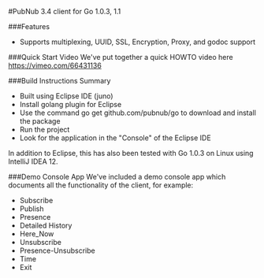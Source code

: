 #PubNub 3.4 client for Go 1.0.3, 1.1

###Features
* Supports multiplexing, UUID, SSL, Encryption, Proxy, and godoc support

###Quick Start Video
We've put together a quick HOWTO video here https://vimeo.com/66431136

###Build Instructions Summary
* Built using Eclipse IDE (juno) 
* Install golang plugin for Eclipse
* Use the command go get github.com/pubnub/go to download and install the package
* Run the project
* Look for the application in the "Console" of the Eclipse IDE

In addition to Eclipse, this has also been tested with Go 1.0.3 on Linux using IntelliJ IDEA 12.

###Demo Console App
We've included a demo console app which documents all the functionality of the client, for example:

* Subscribe
* Publish
* Presence
* Detailed History
* Here_Now
* Unsubscribe
* Presence-Unsubscribe
* Time
* Exit
